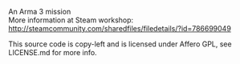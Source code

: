 An Arma 3 mission  
More information at Steam workshop: http://steamcommunity.com/sharedfiles/filedetails/?id=786699049

This source code is copy-left and is licensed under Affero GPL, see LICENSE.md for more info. 